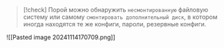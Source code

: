 
> [!check] 
> Порой можно обнаружить `несмонтированную` файловую систему или самому `смонтировать дополнительный диск`, в котором иногда находятся те же конфиги, пароли, резервные конфиги.

![[Pasted image 20241114170709.png]]
